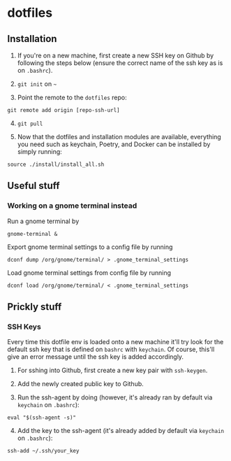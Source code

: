 # dotfiles

## Installation

1. If you're on a new machine, first create a new SSH key on Github by following the steps below (ensure the correct name of the ssh key as is on `.bashrc`).

2. `git init` on `~`

3. Point the remote to the `dotfiles` repo:
```
git remote add origin [repo-ssh-url]
```

4. `git pull`

5. Now that the dotfiles and installation modules are available, everything you need such as keychain, Poetry, and Docker can be installed by simply running:
```
source ./install/install_all.sh
```

## Useful stuff

### Working on a gnome terminal instead

Run a gnome terminal by

```
gnome-terminal &
```

Export gnome terminal settings to a config file by running

```
dconf dump /org/gnome/terminal/ > .gnome_terminal_settings
```

Load gnome terminal settings from config file by running

```
dconf load /org/gnome/terminal/ < .gnome_terminal_settings
```

## Prickly stuff

### SSH Keys

Every time this dotfile env is loaded onto a new machine it'll try look for the default
ssh key that is defined on `bashrc` with `keychain`. Of course, this'll give an error message until the ssh key is added accordingly. 

1. For sshing into Github, first create a new key pair with `ssh-keygen`.

2. Add the newly created public key to Github.

3. Run the ssh-agent by doing (however, it's already ran by default via `keychain` on `.bashrc`):
```
eval "$(ssh-agent -s)"
```

4. Add the key to the ssh-agent (it's already added by default via `keychain` on `.bashrc`):
```
ssh-add ~/.ssh/your_key
```